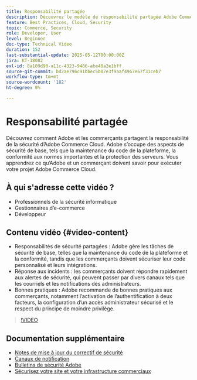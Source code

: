 ```yaml
---
title: Responsabilité partagée
description: Découvrez le modèle de responsabilité partagée Adobe Commerce en matière de sécurité et d’opérations. Découvrez les rôles clés d’Adobe et des commerçants.
feature: Best Practices, Cloud, Security
topic: Commerce, Security
role: Developer, User
level: Beginner
doc-type: Technical Video
duration: 152
last-substantial-update: 2025-05-12T00:00:00Z
jira: KT-18082
exl-id: 8a109d90-a11c-4323-9486-abe48a2e1bff
source-git-commit: bd2ae796c91bbec5b07e3f9aaf4967e67f31ceb7
workflow-type: tm+mt
source-wordcount: '182'
ht-degree: 0%

---
```


# Responsabilité partagée

Découvrez comment Adobe et les commerçants partagent la responsabilité de la sécurité d’Adobe Commerce Cloud. Adobe s’occupe des aspects de sécurité de base, tels que la maintenance du code de la plateforme, la conformité aux normes importantes et la protection des serveurs. Vous apprendrez ce qu’Adobe et un commerçant doivent savoir pour exécuter votre projet Adobe Commerce Cloud.

## À qui s&#39;adresse cette vidéo ?

* Professionnels de la sécurité informatique
* Gestionnaires d’e-commerce
* Développeur

## Contenu vidéo {#video-content}

* Responsabilités de sécurité partagées : Adobe gère les tâches de sécurité de base, telles que la maintenance du code de la plateforme et la conformité, tandis que les commerçants doivent sécuriser leur code personnalisé et leurs intégrations.
* Réponse aux incidents : les commerçants doivent répondre rapidement aux alertes de sécurité, qui peuvent passer par divers canaux tels que les courriels et les notifications des administrateurs.
* Bonnes pratiques : Adobe recommande de bonnes pratiques aux commerçants, notamment l’activation de l’authentification à deux facteurs, la configuration d’un accès administrateur sécurisé et le respect du principe de moindre privilège.

>[!VIDEO](https://video.tv.adobe.com/v/3458392/?learn=on&enablevpops)

## Documentation supplémentaire

* [Notes de mise à jour du correctif de sécurité](https://experienceleague.adobe.com/fr/docs/commerce-operations/release/notes/security-patches/overview)
* [Canaux de notification](https://business.adobe.com/blog/introducing-enhanced-security-patch-deployment-and-communications-in-adobe-commerce#proactive-communication--keeping-customers-informed)
* [Bulletins de sécurité Adobe](https://helpx.adobe.com/search.html?q=security%2520updates%2520commerce&amp;context=https%253A%252F%252Fhelpx.adobe.com%252Fsupport.html)
* [Sécurisez votre site et votre infrastructure commerciaux](https://experienceleague.adobe.com/fr/docs/commerce-operations/implementation-playbook/best-practices/launch/security-best-practices)

